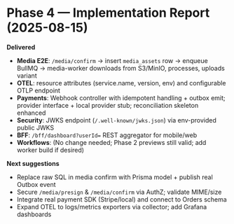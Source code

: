# Phase 4 — Implementation Report (2025-08-15)

**Delivered**
- **Media E2E**: `/media/confirm` → insert `media_assets` row → enqueue BullMQ → media-worker downloads from S3/MinIO, processes, uploads variant
- **OTEL**: resource attributes (service.name, version, env) and configurable OTLP endpoint
- **Payments**: Webhook controller with idempotent handling + outbox emit; provider interface + local provider stub; reconciliation skeleton enhanced
- **Security**: JWKS endpoint (`/.well-known/jwks.json`) via env-provided public JWKS
- **BFF**: `/bff/dashboard?userId=` REST aggregator for mobile/web
- **Workflows**: (No change needed; Phase 2 previews still valid; add worker build if desired)

**Next suggestions**
- Replace raw SQL in media confirm with Prisma model + publish real Outbox event
- Secure `/media/presign` & `/media/confirm` via AuthZ; validate MIME/size
- Integrate real payment SDK (Stripe/local) and connect to Orders schema
- Expand OTEL to logs/metrics exporters via collector; add Grafana dashboards

